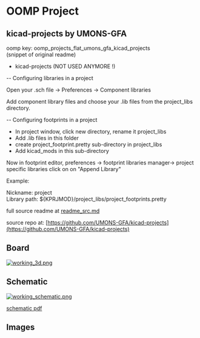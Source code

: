 # OOMP Project  
## kicad-projects  by UMONS-GFA  
  
oomp key: oomp_projects_flat_umons_gfa_kicad_projects  
(snippet of original readme)  
  
- kicad-projects (NOT USED ANYMORE !)  
  
-- Configuring libraries in a project  
  
Open your .sch file -> Preferences -> Component libraries    
  
Add component library files and choose your .lib files from the project_libs directory.    
  
  
-- Configuring footprints in a project  
  
* In project window, click new directory, rename it project_libs  
* Add .lib files in this folder  
* create project\_footprint.pretty sub-directory in project_libs  
* Add kicad_mods in this sub-directory  
  
Now in footprint editor, preferences -> footprint libraries manager-> project specific libraries click on on "Append Library"    
  
Example:    
  
Nickname: project    
Library path: ${KPRJMOD}/project\_libs/project\_footprints.pretty    
  
  
  
  
  
  full source readme at [readme_src.md](readme_src.md)  
  
source repo at: [https://github.com/UMONS-GFA/kicad-projects](https://github.com/UMONS-GFA/kicad-projects)  
## Board  
  
[![working_3d.png](working_3d_600.png)](working_3d.png)  
## Schematic  
  
[![working_schematic.png](working_schematic_600.png)](working_schematic.png)  
  
[schematic pdf](working_schematic.pdf)  
## Images  
